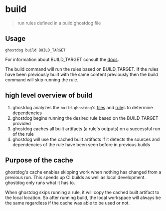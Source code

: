 # build

> run rules defined in a build.ghostdog file

## Usage

`ghostdog build BUILD_TARGET`

For information about BUILD_TARGET consult the [docs](../build_targets.md).

The build command will run the rules based on BUILD_TARGET. If the rules have
been previously built with the same content previously then the build command
will skip running the rule.

## high level overview of build

1. ghostdog analyzes the `build.ghostdog`'s [files](../functions/files.md) and [rule](../functions/rule.md)s to determine dependencies
1. ghostdog begins running the desired rule based on the BUILD_TARGET provided
1. ghostdog caches all built artifacts (a rule's outputs) on a successful
 run of the rule
1. ghostdog will use the cached built artifacts if it detects the sources and
 dependencies of the rule have been seen before in previous builds

## Purpose of the cache

ghostdog's cache enables skipping work when nothing has changed from a previous
run. This speeds up CI builds as well as local development. ghostdog only runs
what it has to.

When ghostdog skips running a rule, it will copy the cached built artifact to
the local location. So after running build, the local workspace will always be
the same regardless if the cache was able to be used or not.
